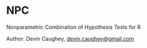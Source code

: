 # NPC
Nonparametric Combination of Hypothesis Tests for R

Author: Devin Caughey, devin.caughey@gmail.com
